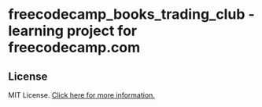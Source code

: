 # freecodecamp_books_trading_club - learning project for freecodecamp.com

## License

MIT License. [Click here for more information.](LICENSE.md)